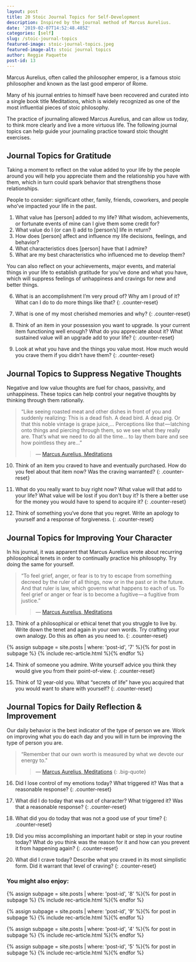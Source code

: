 ```yaml
---
layout: post
title: 20 Stoic Journal Topics for Self-Development
description: Inspired by the journal method of Marcus Aurelius.
date: '2019-02-07T14:52:48.485Z'
categories: [self]
slug: /stoic-journal-topics
featured-image: stoic-journal-topics.jpeg
featured-image-alt: stoic journal topics
author: Reggie Paquette
post-id: 13
---
```


Marcus Aurelius, often called the philosopher emperor, is a famous stoic philosopher and known as the last good emperor of Rome.

Many of his journal entries to himself have been recovered and curated into a single book title Meditations, which is widely recognized as one of the most influential pieces of stoic philosophy.

The practice of journaling allowed Marcus Aurelius, and can allow us today, to think more clearly and live a more virtuous life. The following journal topics can help guide your journaling practice toward stoic thought exercises.

## Journal Topics for Gratitude

Taking a moment to reflect on the value added to your life by the people around you will help you appreciate them and the relationship you have with them, which in turn could spark behavior that strengthens those relationships.

People to consider: significant other, family, friends, coworkers, and people who’ve impacted your life in the past.

1. What value has \[person\] added to my life? What wisdom, achievements, or fortunate events of mine can I give them some credit for?
2. What value do I (or can I) add to \[person’s\] life in return?
3. How does \[person\] affect and influence my life decisions, feelings, and behavior?
4. What characteristics does \[person\] have that I admire?
5. What are my best characteristics who influenced me to develop them?

You can also reflect on your achievements, major events, and material things in your life to establish gratitude for you’ve done and what you have, which will suppress feelings of unhappiness and cravings for new and better things.

6. What is an accomplishment I’m very proud of? Why am I proud of it? What can I do to do more things like that?
{: .counter-reset}

7. What is one of my most cherished memories and why?
{: .counter-reset}

8. Think of an item in your possession you want to upgrade. Is your current item functioning well enough? What do you appreciate about it? What sustained value will an upgrade add to your life?
{: .counter-reset}

9. Look at what you have and the things you value most. How much would you crave them if you didn’t have them?
{: .counter-reset}

## Journal Topics to Suppress Negative Thoughts

Negative and low value thoughts are fuel for chaos, passivity, and unhappiness. These topics can help control your negative thoughts by thinking through them rationally.

> “Like seeing roasted meat and other dishes in front of you and suddenly realizing: This is a dead fish. A dead bird. A dead pig. Or that this noble vintage is grape juice,… Perceptions like that — latching onto things and piercing through them, so we see what they really are. That’s what we need to do all the time… to lay them bare and see how pointless they are…”
>
> > — [Marcus Aurelius, Meditations](/meditations-from-marcus-aurelius-summary-notes-quotes)

10.  Think of an item you craved to have and eventually purchased. How do you feel about that item now? Was the craving warranted?
{: .counter-reset}

11.  What do you really want to buy right now? What value will that add to your life? What value will be lost if you don’t buy it? Is there a better use for the money you would have to spend to acquire it?
{: .counter-reset}

12.  Think of something you‘ve done that you regret. Write an apology to yourself and a response of forgiveness.
{: .counter-reset}

## Journal Topics for Improving Your Character

In his journal, it was apparent that Marcus Aurelius wrote about recurring philosophical tenets in order to continually practice his philosophy. Try doing the same for yourself.

> “To feel grief, anger, or fear is to try to escape from something decreed by the ruler of all things, now or in the past or in the future. And that ruler is law, which governs what happens to each of us. To feel grief or anger or fear is to become a fugitive — a fugitive from justice.”
>
> > — [Marcus Aurelius, Meditations](/meditations-from-marcus-aurelius-summary-notes-quotes)

13.  Think of a philosophical or ethical tenet that you struggle to live by. Write down the tenet and again in your own words. Try crafting your own analogy. Do this as often as you need to.
{: .counter-reset}

{% assign subpage = site.posts | where: 'post-id', '7' %}{% for post in subpage %} {% include rec-article.html %}{% endfor %}

14.  Think of someone you admire. Write yourself advice you think they would give you from their point-of-view.
{: .counter-reset}

15.  Think of 12 year-old you. What “secrets of life” have you acquired that you would want to share with yourself?
{: .counter-reset}

## Journal Topics for Daily Reflection & Improvement

Our daily behavior is the best indicator of the type of person we are. Work on improving what you do each day and you will in turn be improving the type of person you are.

> “Remember that our own worth is measured by what we devote our energy to."
>
> > — [Marcus Aurelius, Meditations](/meditations-from-marcus-aurelius-summary-notes-quotes)
{: .big-quote}

16.  Did I lose control of my emotions today? What triggered it? Was that a reasonable response?
{: .counter-reset}

17.  What did I do today that was out of character? What triggered it? Was that a reasonable response?
{: .counter-reset}

18.  What did you do today that was not a good use of your time?
{: .counter-reset}

19.  Did you miss accomplishing an important habit or step in your routine today? What do you think was the reason for it and how can you prevent it from happening again?
{: .counter-reset}

20.  What did I crave today? Describe what you craved in its most simplistic form. Did it warrant that level of craving?
{: .counter-reset}

### You might also enjoy:

{% assign subpage = site.posts | where: 'post-id', '8' %}{% for post in subpage %} {% include rec-article.html %}{% endfor %}

{% assign subpage = site.posts | where: 'post-id', '9' %}{% for post in subpage %} {% include rec-article.html %}{% endfor %}

{% assign subpage = site.posts | where: 'post-id', '4' %}{% for post in subpage %} {% include rec-article.html %}{% endfor %}

{% assign subpage = site.posts | where: 'post-id', '5' %}{% for post in subpage %} {% include rec-article.html %}{% endfor %}